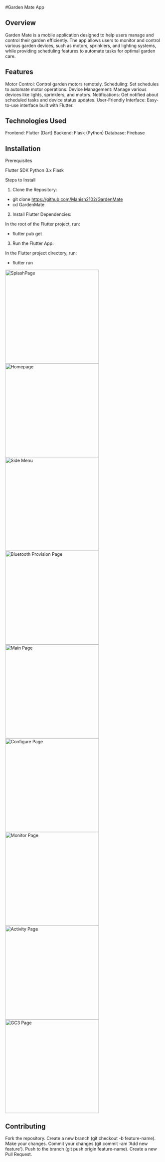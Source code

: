 #Garden Mate App 

Overview
----------------------------------------------------------------
Garden Mate is a mobile application designed to help users manage and control their garden efficiently. The app allows users to monitor and control various garden devices, such as motors, sprinklers, and lighting systems, while providing scheduling features to automate tasks for optimal garden care.

Features
----------------------------------------------------------------
Motor Control: Control garden motors remotely.
Scheduling: Set schedules to automate motor operations.
Device Management: Manage various devices like lights, sprinklers, and motors.
Notifications: Get notified about scheduled tasks and device status updates.
User-Friendly Interface: Easy-to-use interface built with Flutter.

Technologies Used
----------------------------------------------------------------
Frontend: Flutter (Dart)
Backend: Flask (Python)
Database: Firebase 

Installation
----------------------------------------------------------------
Prerequisites

Flutter SDK
Python 3.x
Flask

Steps to Install
1. Clone the Repository:
* git clone https://github.com/Manish2102/GardenMate
* cd GardenMate
2. Install Flutter Dependencies:

In the root of the Flutter project, run:
* flutter pub get

3. Run the Flutter App:

In the Flutter project directory, run:
* flutter run

<!-- ![SplashPage](assets/Splashpage.jpg)
![Homepage](assets/Homepage.jpg)
![sidemenu](assets/sidemenu.jpg)
![BluetoothProvisionPage](assets/BluetoothProvisionpage.jpg)
![Mainpage](assets/Mainpage.jpg)
![configurepage](assets/configurepage.jpg)
![monitorpage](assets/monitor.jpg)
![activity page](assets/activitypage.jpg)
![GC3page](assets/GC3page.jpg) -->

<img src="assets/Splashpage.jpg" alt="SplashPage" width="300"/>
<img src="assets/Homepage.jpg" alt="Homepage" width="300"/>
<img src="assets/sidemenu.jpg" alt="Side Menu" width="300"/>
<img src="assets/BluetoothProvisionpage.jpg" alt="Bluetooth Provision Page" width="300"/>
<img src="assets/Mainpage.jpg" alt="Main Page" width="300"/>
<img src="assets/configurepage.jpg" alt="Configure Page" width="300"/>
<img src="assets/monitor.jpg" alt="Monitor Page" width="300"/>
<img src="assets/activitypage.jpg" alt="Activity Page" width="300"/>
<img src="assets/GC3page.jpg" alt="GC3 Page" width="300"/>


Contributing
----------------------------------------------------------------
Fork the repository.
Create a new branch (git checkout -b feature-name).
Make your changes.
Commit your changes (git commit -am 'Add new feature').
Push to the branch (git push origin feature-name).
Create a new Pull Request.